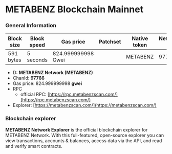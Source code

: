 # METABENZ Blockchain Mainnet

### General Information

| Block size | Block speed | Gas price          | Patchset | Native token | Network ID |
| ---------- | ----------- | ------------------ | -------- | ------------ | ---------- |
| 591 bytes  | 5 seconds   | 824.999999998 Gwei |          | METABENZ     | 97766      |

* D: **METABENZ Network (METABENZ)**
* ChanId: **97766**
* Gas price: 824.999999998 **gwei**
* RPC
  * official RPC: [https://rpc.metabenzscan.com/](https://rpc.metabenzscan.com/)​
* Explorer: [https://metabenzscan.com/](https://metabenzscan.com/)​

### Blockchain explorer

**METABENZ  Network Explorer** is the official blockchain explorer for METABENZ  Network. With this full-featured, open-source explorer you can view transactions, accounts & balances, access data via the API, and read and verify smart contracts.

###
